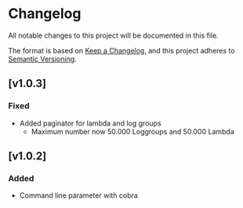 # Changelog

All notable changes to this project will be documented in this file.

The format is based on [Keep a Changelog](https://keepachangelog.com/en/1.0.0/),
and this project adheres to [Semantic Versioning](https://semver.org/spec/v2.0.0.html).

## [v1.0.3]

### Fixed

- Added paginator for lambda and log groups
    - Maximum number now 50.000 Loggroups and 50.000 Lambda


## [v1.0.2]

### Added 

- Command line parameter with cobra

